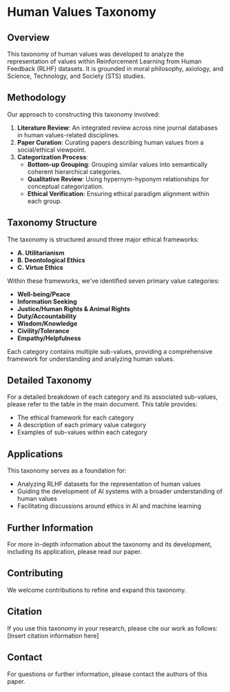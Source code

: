 # Human Values Taxonomy

## Overview

This taxonomy of human values was developed to analyze the representation of values within Reinforcement Learning from Human Feedback (RLHF) datasets. It is grounded in moral philosophy, axiology, and Science, Technology, and Society (STS) studies.

## Methodology

Our approach to constructing this taxonomy involved:
1. **Literature Review**: An integrated review across nine journal databases in human values-related disciplines.
2. **Paper Curation**: Curating papers describing human values from a social/ethical viewpoint.
3. **Categorization Process**:
   - **Bottom-up Grouping**: Grouping similar values into semantically coherent hierarchical categories.
   - **Qualitative Review**: Using hypernym-hyponym relationships for conceptual categorization.
   - **Ethical Verification**: Ensuring ethical paradigm alignment within each group.

## Taxonomy Structure

The taxonomy is structured around three major ethical frameworks:
- **A. Utilitarianism**
- **B. Deontological Ethics**
- **C. Virtue Ethics**

Within these frameworks, we've identified seven primary value categories:
- **Well-being/Peace**
- **Information Seeking**
- **Justice/Human Rights & Animal Rights**
- **Duty/Accountability**
- **Wisdom/Knowledge**
- **Civility/Tolerance**
- **Empathy/Helpfulness**

Each category contains multiple sub-values, providing a comprehensive framework for understanding and analyzing human values.

## Detailed Taxonomy

For a detailed breakdown of each category and its associated sub-values, please refer to the table in the main document. This table provides:
- The ethical framework for each category
- A description of each primary value category
- Examples of sub-values within each category

## Applications

This taxonomy serves as a foundation for:
- Analyzing RLHF datasets for the representation of human values
- Guiding the development of AI systems with a broader understanding of human values
- Facilitating discussions around ethics in AI and machine learning

## Further Information

For more in-depth information about the taxonomy and its development, including its application, please read our paper.

## Contributing

We welcome contributions to refine and expand this taxonomy.

## Citation

If you use this taxonomy in your research, please cite our work as follows:
[Insert citation information here]

## Contact

For questions or further information, please contact the authors of this paper.

